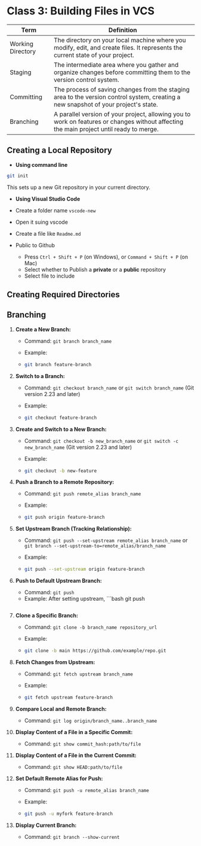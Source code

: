 # Class 3: Building Files in VCS

| Term              | Definition                                                                                                                               |
| ----------------- | ---------------------------------------------------------------------------------------------------------------------------------------- |
| Working Directory | The directory on your local machine where you modify, edit, and create files. It represents the current state of your project.           |
| Staging           | The intermediate area where you gather and organize changes before committing them to the version control system.                        |
| Committing        | The process of saving changes from the staging area to the version control system, creating a new snapshot of your project's state.      |
| Branching         | A parallel version of your project, allowing you to work on features or changes without affecting the main project until ready to merge. |

## Creating a Local Repository

- **Using command line**

```bash
git init
```

This sets up a new Git repository in your current directory.

- **Using Visual Studio Code**

- Create a folder name `vscode-new`
- Open it suing vscode
- Create a file like `Readme.md`
- Public to Github
  - Press `Ctrl + Shift + P` (on Windows), or `Command + Shift + P` (on Mac)
  - Select whether to Publish a **private** or a **public** repository
  - Select file to include

## Creating Required Directories

## Branching

1. **Create a New Branch:**

   - Command: `git branch branch_name`
   - Example:

   - ```bash
     git branch feature-branch
     ```

2. **Switch to a Branch:**

   - Command: `git checkout branch_name` or `git switch branch_name` (Git version 2.23 and later)
   - Example:

   - ```bash
     git checkout feature-branch
     ```

3. **Create and Switch to a New Branch:**

   - Command: `git checkout -b new_branch_name` or `git switch -c new_branch_name` (Git version 2.23 and later)
   - Example:

   - ```bash
     git checkout -b new-feature
     ```

4. **Push a Branch to a Remote Repository:**

   - Command: `git push remote_alias branch_name`
   - Example:

   - ```bash
     git push origin feature-branch
     ```

5. **Set Upstream Branch (Tracking Relationship):**

   - Command: `git push --set-upstream remote_alias branch_name` or `git branch --set-upstream-to=remote_alias/branch_name`
   - Example:

   - ```bash
     git push --set-upstream origin feature-branch
     ```

6. **Push to Default Upstream Branch:**

   - Command: `git push`
   - Example: After setting upstream, ```bash
     git push
     ```will automatically push changes to the default upstream branch.

     ```

7. **Clone a Specific Branch:**

   - Command: `git clone -b branch_name repository_url`
   - Example:

   - ```bash
     git clone -b main https://github.com/example/repo.git
     ```

8. **Fetch Changes from Upstream:**

   - Command: `git fetch upstream branch_name`
   - Example:

   - ```bash
     git fetch upstream feature-branch
     ```

9. **Compare Local and Remote Branch:**

   - Command: `git log origin/branch_name..branch_name`

10. **Display Content of a File in a Specific Commit:**

    - Command: `git show commit_hash:path/to/file`

11. **Display Content of a File in the Current Commit:**

    - Command: `git show HEAD:path/to/file`

12. **Set Default Remote Alias for Push:**

    - Command: `git push -u remote_alias branch_name`
    - Example:

    - ```bash
      git push -u myfork feature-branch
      ```

13. **Display Current Branch:**
    - Command: `git branch --show-current`
